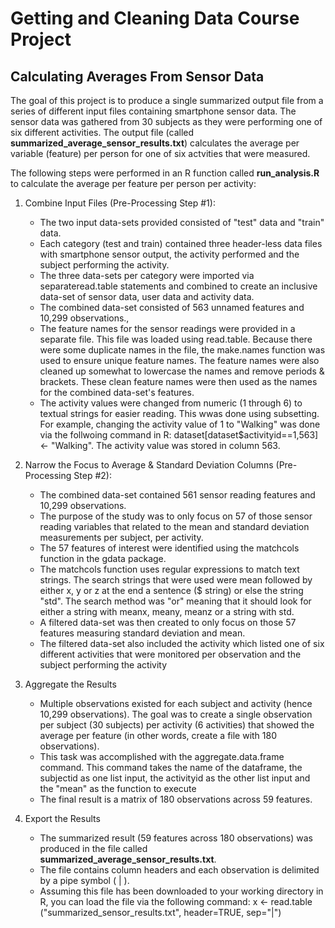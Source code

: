 Getting and Cleaning Data Course Project
========================================

Calculating Averages From Sensor Data
-------------------------------------

The goal of this project is to produce a single summarized output file from a series of different input files containing smartphone sensor data. The sensor data was gathered from 30 subjects as they were performing one of six different activities.  The output file (called **summarized_average_sensor_results.txt**) calculates the average per variable (feature) per person for one of six actvities that were measured.

The following steps were performed in an R function called **run_analysis.R** to calculate the average per feature per person per activity:

1. Combine Input Files (Pre-Processing Step #1):

	* The two input data-sets provided consisted of "test" data and "train" data.  
	* Each category (test and train) contained three header-less data files with smartphone sensor output, the activity performed and the subject performing the activity.
	* The three data-sets per category were imported via separateread.table statements and combined to create an inclusive data-set of sensor data, user data and activity data.
	* The combined data-set consisted of 563 unnamed features and 10,299 observations.,
	* The feature names for the sensor readings were provided in a separate file.  This file was loaded using read.table.  Because there were some duplicate names in the file, the make.names function was used to ensure unique feature names. The feature names were also cleaned up somewhat to lowercase the names and remove periods & brackets.  These clean feature names were then used as the names for the combined data-set's features.
	* The activity values were changed from numeric (1 through 6) to textual strings for easier reading.  This wwas done using subsetting.  For example, changing the activity value of 1 to "Walking" was done via the follwoing command in R: dataset[dataset$activityid==1,563] <- "Walking".  The activity value was stored in column 563. 

2. Narrow the Focus to Average & Standard Deviation Columns (Pre-Processing Step #2):

	* The combined data-set contained 561 sensor reading features and 10,299 observations.
	* The purpose of the study was to only focus on 57 of those sensor reading variables that related to the mean and standard deviation measurements per subject, per activity.
	* The 57 features of interest were identified using the matchcols function in the gdata package.  
	* The matchcols function uses regular expressions to match text strings.  The search strings that were used were mean followed by either x, y or z at the end a sentence ($ string) or else the string "std".  The search method was "or" meaning that it should look for either a string with meanx, meany, meanz or a string with std.
	* A filtered data-set was then created to only focus on those 57 features measuring standard deviation and mean.
	* The filtered data-set also included the activity which listed one of six different activities that were monitored per observation and the subject performing the activity

3. Aggregate the Results 
 
	* Multiple observations existed for each subject and activity (hence 10,299 observations).  The goal was to create a single observation per subject (30 subjects) per activity (6 activities) that showed the average per feature (in other words, create a file with 180 observations).
	* This task was accomplished with the aggregate.data.frame command.  This command takes the name of the dataframe, the subjectid as one list input, the activityid as the other list input and the "mean" as the function to execute
	* The final result is a matrix of 180 observations across 59 features.


4. Export the Results

	* The summarized result (59 features across 180 observations) was produced in the file called **summarized_average_sensor_results.txt**.
	* The file contains column headers and each observation is delimited by a pipe symbol ( | ).
	* Assuming this file has been downloaded to your working directory in R, you can load the file via the following command: x <- read.table ("summarized_sensor_results.txt", header=TRUE, sep="|")







